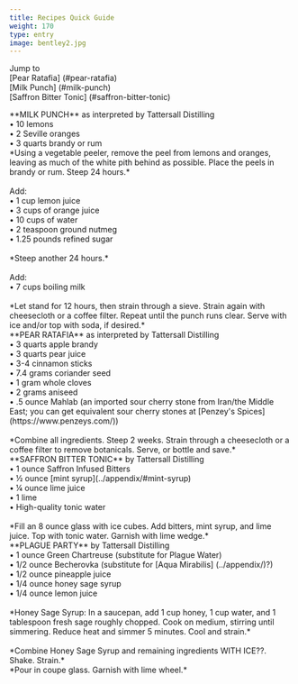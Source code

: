 ```yaml
---
title: Recipes Quick Guide
weight: 170
type: entry
image: bentley2.jpg
---
```


Jump to
<br>
[Pear Ratafia] (#pear-ratafia)
<br>
[Milk Punch] (#milk-punch)
<br>
[Saffron Bitter Tonic] (#saffron-bitter-tonic)
<br>
<div class="boxed">
**MILK PUNCH** as interpreted by Tattersall Distilling
<br>
• 10 lemons
<br>
• 2 Seville oranges
<br>
• 3 quarts brandy or rum
<br>
*Using a vegetable peeler, remove the peel from lemons and oranges, leaving as much of the white pith behind as possible. Place the peels in brandy or rum. Steep 24 hours.*
<br>
<br>
Add:
<br>
• 1 cup lemon juice
<br>
• 3 cups of orange juice
<br>
• 10 cups of water
<br>
• 2 teaspoon ground nutmeg
<br>
• 1.25 pounds refined sugar
<br>
<br>
*Steep another 24 hours.*
<br>
<br>
Add:
<br>
• 7 cups  boiling milk
<br>
<br>
*Let stand for 12 hours, then strain through a sieve.
Strain again with cheesecloth or a coffee filter.
Repeat until the punch runs clear. Serve with ice and/or top with soda, if desired.*
</div>
<div class="boxed">
**PEAR RATAFIA** as interpreted by Tattersall Distilling
<br>
• 3 quarts apple brandy
<br>
• 3 quarts pear juice
<br>
• 3-4 cinnamon sticks
<br>
• 7.4 grams coriander seed
<br>
• 1 gram whole cloves
<br>
• 2 grams aniseed
<br>
• .5 ounce Mahlab (an imported sour cherry stone from Iran/the Middle East; you can get equivalent sour cherry stones at [Penzey's Spices] (https://www.penzeys.com/))
<br>
<br>
*Combine all ingredients. Steep 2 weeks. Strain through a cheesecloth or a coffee filter to remove botanicals. Serve, or bottle and save.*
</div>
<div class="boxed">
**SAFFRON BITTER TONIC** by Tattersall Distilling
<br>
• 1 ounce Saffron Infused Bitters
<br>
• ½ ounce [mint syrup](../appendix/#mint-syrup)
<br>
• ¼ ounce lime juice
<br>
• 1 lime
<br>
• High-quality tonic water
<br>
<br>
*Fill an 8 ounce glass with ice cubes. Add bitters, mint syrup, and lime juice. Top with tonic water. Garnish with lime wedge.*
</div>
<div class="boxed">
**PLAGUE PARTY** by Tattersall Distilling
<br>
• 1 ounce Green Chartreuse (substitute for Plague Water)
<br>
• 1/2 ounce Becherovka (substitute for [Aqua Mirabilis] (../appendix/)?)
<br>
• 1/2 ounce pineapple juice
<br>
• 1/4 ounce honey sage syrup
<br>
• 1/4 ounce lemon juice
<br>
<br>
*Honey Sage Syrup: In a saucepan, add 1 cup honey, 1 cup water, and 1 tablespoon fresh sage roughly chopped. Cook on medium, stirring until simmering. Reduce heat and simmer 5 minutes. Cool and strain.*
<br>
<br>
*Combine Honey Sage Syrup and remaining ingredients WITH ICE??. Shake. Strain.*
<br>
*Pour in coupe glass. Garnish with lime wheel.*

</div>
